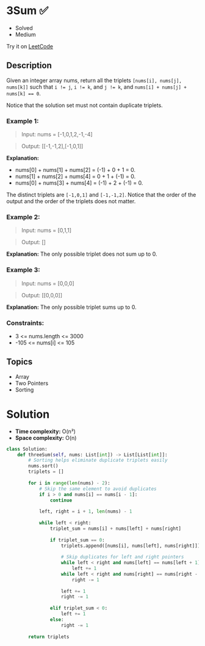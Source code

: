 # 3Sum ✅
- Solved
- Medium

Try it on [LeetCode](https://leetcode.com/problems/3sum/)

## Description

Given an integer array nums, return all the triplets `[nums[i], nums[j], nums[k]]` such that `i != j`, `i != k`, and `j != k`, and `nums[i] + nums[j] + nums[k] == 0`.

Notice that the solution set must not contain duplicate triplets.

### Example 1:

> Input: nums = [-1,0,1,2,-1,-4]

> Output: [[-1,-1,2],[-1,0,1]]

**Explanation:**
- nums[0] + nums[1] + nums[2] = (-1) + 0 + 1 = 0.
- nums[1] + nums[2] + nums[4] = 0 + 1 + (-1) = 0.
- nums[0] + nums[3] + nums[4] = (-1) + 2 + (-1) = 0.

The distinct triplets are `[-1,0,1]` and `[-1,-1,2]`.
Notice that the order of the output and the order of the triplets does not matter.

### Example 2:

> Input: nums = [0,1,1]

> Output: []

**Explanation:** The only possible triplet does not sum up to 0.

### Example 3:

> Input: nums = [0,0,0]

> Output: [[0,0,0]]

**Explanation:** The only possible triplet sums up to 0.
 

### Constraints:

- 3 <= nums.length <= 3000
- -105 <= nums[i] <= 105

##  Topics
- Array
- Two Pointers
- Sorting

# Solution 
- **Time complexity:** O(n²)
- **Space complexity:** O(n)

```py
class Solution:
    def threeSum(self, nums: List[int]) -> List[List[int]]:
        # Sorting helps eliminate duplicate triplets easily
        nums.sort()
        triplets = []
        
        for i in range(len(nums) - 2):
            # Skip the same element to avoid duplicates
            if i > 0 and nums[i] == nums[i - 1]:
                continue
                
            left, right = i + 1, len(nums) - 1
            
            while left < right:
                triplet_sum = nums[i] + nums[left] + nums[right]
                
                if triplet_sum == 0:
                    triplets.append([nums[i], nums[left], nums[right]])
                    
                    # Skip duplicates for left and right pointers
                    while left < right and nums[left] == nums[left + 1]:
                        left += 1
                    while left < right and nums[right] == nums[right - 1]:
                        right -= 1
                    
                    left += 1
                    right -= 1
                
                elif triplet_sum < 0:
                    left += 1
                else:
                    right -= 1
        
        return triplets
```